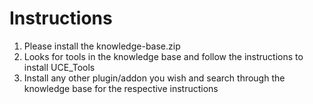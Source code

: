 
# Instructions
1. Please install the knowledge-base.zip
2. Looks for tools in the knowledge base and follow the instructions to install UCE_Tools
3. Install any other plugin/addon you wish and search through the knowledge base for the respective instructions
